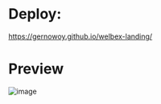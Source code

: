 # Deploy: 
https://gernowoy.github.io/welbex-landing/

# Preview

![image](https://github.com/gernowoy/welbex-landing/assets/88342872/6dcbae15-7145-4107-a3bb-6108dd65b9be)

